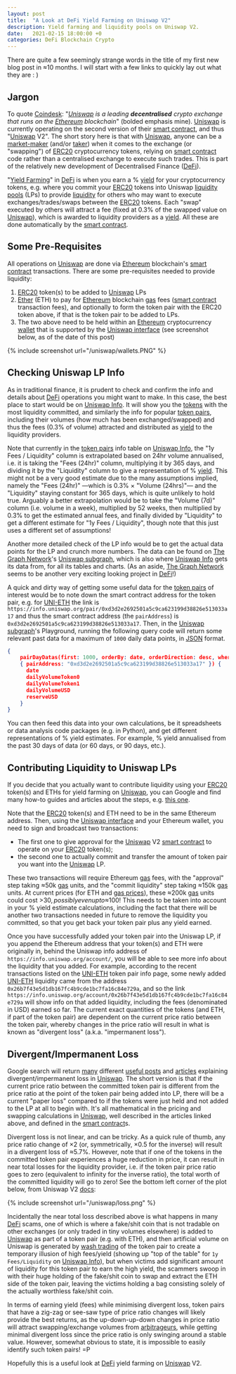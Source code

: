```yaml
---
layout: post
title:  "A Look at DeFi Yield Farming on Uniswap V2"
description: Yield farming and liquidity pools on Uniswap V2.
date:   2021-02-15 18:00:00 +0
categories: DeFi Blockchain Crypto
---
```

There are quite a few seemingly strange words in the title of my first new blog post in ≈10 months. I will start with a few links to quickly lay out what they are : )

## Jargon

To quote [Coindesk]: "_[Uniswap] is a leading **decentralised** crypto exchange that runs on the [Ethereum] blockchain_" (bolded emphasis mine). [Uniswap] is currently operating on the second version of their [smart contract], and thus "[Uniswap] V2". The short story here is that with [Uniswap], anyone can be a [market-maker] (and/or [taker]) when it comes to the exchange (or "swapping") of [ERC20] cryptocurrency tokens, relying on [smart contract] code rather than a centralised exchange to execute such trades. This is part of the relatively new development of Decentralised Finance ([DeFi]).

"[Yield Farming]" in [DeFi] is when you earn a % [yield] for your cryptocurrency tokens, e.g. where you commit your [ERC20] tokens into Uniswap [liquidity pools] (LPs) to provide [liquidity] for others who may want to execute exchanges/trades/swaps between the [ERC20] tokens. Each "swap" executed by others will attract a fee (fixed at 0.3% of the swapped value on [Uniswap]), which is awarded to liquidity providers as a [yield]. All these are done automatically by the [smart contract].

## Some Pre-Requisites

All operations on [Uniswap] are done via [Ethereum] blockchain's [smart contract] transactions. There are some pre-requisites needed to provide liquidity:

1. [ERC20] token(s) to be added to [Uniswap] LPs
1. [Ether] (ETH) to pay for [Ethereum] blockchain [gas] fees ([smart contract] transaction fees), and optionally to form the token pair with the ERC20 token above, if that is the token pair to be added to LPs.
1. The two above need to be held within an [Ethereum] cryptocurrency [wallet] that is supported by the [Uniswap interface] (see screenshot below, as of the date of this post)

{% include screenshot url="/uniswap/wallets.PNG" %}

## Checking Uniswap LP Info

As in traditional finance, it is prudent to check and confirm the info and details about [DeFi] operations you might want to make. In this case, the best place to start would be on [Uniswap Info]. It will show you the [tokens] with the most liquidity committed, and similarly the info for popular [token pairs], including their volumes (how much has been exchanged/swapped) and thus the fees (0.3% of volume) attracted and distributed as [yield] to the liquidity providers.

Note that currently in the [token pairs] info table on [Uniswap Info], the "1y Fees / Liquidity" column is extrapolated based on 24hr volume annualised, i.e. it is taking the "Fees (24hr)" column, multiplying it by 365 days, and dividing it by the "Liquidity" column to give a representation of % [yield]. This might not be a very good estimate due to the many assumptions implied, namely the "Fees (24hr)" —which is 0.3% × "Volume (24hrs)"— and the "Liquidity" staying constant for 365 days, which is quite unlikely to hold true. Arguably a better extrapolation would be to take the "Volume (7d)" column (i.e. volume in a week), multiplied by 52 weeks, then multiplied by 0.3% to get the estimated annual fees, and finally divided by "Liquidity" to get a different estimate for "1y Fees / Liquidity", though note that this just uses a different set of assumptions!

Another more detailed check of the LP info would be to get the actual data points for the LP and crunch more numbers. The data can be found on [The Graph Network]'s [Uniswap subgraph], which is also where [Uniswap Info] gets its data from, for all its tables and charts. (As an aside, [The Graph Network] seems to be another very exciting looking project in [DeFi]!)

A quick and dirty way of getting some useful data for the [token pairs] of interest would be to note down the smart contract address for the token pair, e.g. for [UNI-ETH] the link is `https://info.uniswap.org/pair/0xd3d2e2692501a5c9ca623199d38826e513033a17` and thus the smart contract address (the `pairAddress`) is `0xd3d2e2692501a5c9ca623199d38826e513033a17`. Then, in the [Uniswap subgraph]'s Playground, running the following query code will return some relevant past data for a maximum of `1000` daily data points, in [JSON] format.

```json
{
    pairDayDatas(first: 1000, orderBy: date, orderDirection: desc, where: 
    { pairAddress: "0xd3d2e2692501a5c9ca623199d38826e513033a17" }) {
      date
      dailyVolumeToken0
      dailyVolumeToken1
      dailyVolumeUSD
      reserveUSD
    }
}
```

You can then feed this data into your own calculations, be it spreadsheets or data analysis code packages (e.g. in Python), and get different representations of % yield estimates. For example, % yield annualised from the past 30 days of data (or 60 days, or 90 days, etc.).

## Contributing Liquidity to Uniswap LPs

If you decide that you actually want to contribute liquidity using your [ERC20] token(s) and ETHs for yield farming on [Uniswap], you can Google and find many how-to guides and articles about the steps, e.g. [this one].

Note that the [ERC20] token(s) and ETH need to be in the same Ethereum address. Then, using the [Uniswap interface] and your Ethereum wallet, you need to sign and broadcast two transactions:
* The first one to give approval for the [Uniswap] V2 [smart contract] to operate on your [ERC20] token(s);
* the second one to actually commit and transfer the amount of token pair you want into the [Uniswap] LP.

These two transactions will require Ethereum [gas] fees, with the "approval" step taking ≈50k [gas] units, and the "commit liquidity" step taking ≈150k [gas] units. At current prices (for ETH and [gas prices]), these ≈200k [gas] units could cost >$30, possibly even up to ≈$100! This needs to be taken into account in your % yield estimate calculations, including the fact that there will be another two transactions needed in future to remove the liquidity you committed, so that you get back your token pair plus any yield earned.

Once you have successfully added your token pair into the Uniswap LP, if you append the Ethereum address that your token(s) and ETH were originally in, behind the Uniswap info address of `https://info.uniswap.org/account/`, you will be able to see more info about the liquidity that you added. For example, according to the recent transactions listed on the [UNI-ETH] token pair info page, some newly added [UNI-ETH] liquidity came from the address `0x26b7f43e5d1db167fc4b9cde1bc7fa16c84e729a`, and so the link `https://info.uniswap.org/account/0x26b7f43e5d1db167fc4b9cde1bc7fa16c84e729a` will show info on that added liquidity, including the fees (denominated in USD) earned so far. The current exact quantities of the tokens (and ETH, if part of the token pair) are dependent on the current price ratio between the token pair, whereby changes in the price ratio will result in what is known as "divergent loss" (a.k.a. "impermanent loss").

## Divergent/Impermanent Loss

Google search will return [many] different [useful posts] and [articles] explaining divergent/impermanent loss in [Uniswap]. The short version is that if the current price ratio between the committed token pair is different from the price ratio at the point of the token pair being added into LP, there will be a current "paper loss" compared to if the tokens were just held and not added to the LP at all to begin with. It's all mathematical in the pricing and swapping calculations in [Uniswap], well described in the articles linked above, and defined in the [smart contract]s.

Divergent loss is not linear, and can be tricky. As a quick rule of thumb, any price ratio change of ×2 (or, symmetrically, ×0.5 for the inverse) will result in a divergent loss of ≈5.7%. However, note that if one of the tokens in the committed token pair experiences a huge reduction in price, it can result in near total losses for the liquidity provider, i.e. if the token pair price ratio goes to zero (equivalent to infinity for the inverse ratio), the total worth of the committed liquidity will go to zero! See the bottom left corner of the plot below, from Uniswap V2 [docs]:

{% include screenshot url="/uniswap/loss.png" %}

Incidentally the near total loss described above is what happens in many [DeFi] scams, one of which is where a fake/shit coin that is not tradable on other exchanges (or only traded in tiny volumes elsewhere) is added to [Uniswap] as part of a token pair (e.g. with ETH), and then artificial volume on Uniswap is generated by [wash trading] of the token pair to create a temporary illusion of high fees/yield (showing up "top of the table" for `1y Fees/Liquidity` on [Uniswap Info]), but when victims add significant amount of liquidity for this token pair to earn the high yield, the scammers swoop in with their huge holding of the fake/shit coin to swap and extract the ETH side of the token pair, leaving the victims holding a bag consisting solely of the actually worthless fake/shit coin.

In terms of earning yield (fees) while minimising divergent loss, token pairs that have a zig-zag or see-saw type of price ratio changes will likely provide the best returns, as the up-down-up-down changes in price ratio will attract swapping/exchange volumes from [arbitrageurs], while getting minimal divergent loss since the price ratio is only swinging around a stable value. However, somewhat obvious to state, it is impossible to easily identify such token pairs! =P

Hopefully this is a useful look at [DeFi] yield farming on [Uniswap] V2.

[coindesk]: https://www.coindesk.com/what-is-uniswap-complete-guide
[uniswap]: https://uniswap.org/
[ethereum]: https://ethereum.org/en/
[market-maker]: https://en.wikipedia.org/wiki/Market_maker
[taker]: https://academy.binance.com/en/articles/what-are-makers-and-takers
[ERC20]: https://blockgeeks.com/guides/erc20-tokens/
[DeFi]: https://en.wikipedia.org/wiki/Decentralized_finance
[liquidity pools]: https://uniswap.org/docs/v2/core-concepts/pools/
[Yield Farming]: https://decrypt.co/resources/what-is-yield-farming-beginners-guide
[yield]: https://en.wikipedia.org/wiki/Yield_(finance)
[liquidity]: https://en.wikipedia.org/wiki/Market_liquidity
[gas]: https://blockgeeks.com/guides/ethereum-gas/
[Ether]: https://en.wikipedia.org/wiki/Ethereum#Ether
[Uniswap interface]: https://app.uniswap.org/
[wallet]: https://ethereum.org/en/wallets/
[smart contract]: https://blockgeeks.com/guides/smart-contracts/
[Metamask]: https://metamask.io/
[Uniswap Info]: https://info.uniswap.org/home
[tokens]: https://info.uniswap.org/tokens
[token pairs]: https://info.uniswap.org/pairs
[The Graph Network]: https://thegraph.com
[Uniswap subgraph]: https://thegraph.com/explorer/subgraph/uniswap/uniswap-v2
[UNI-ETH]: https://info.uniswap.org/pair/0xd3d2e2692501a5c9ca623199d38826e513033a17
[JSON]: https://en.wikipedia.org/wiki/JSON
[this one]: https://medium.com/phantasticphantasma/providing-liquidity-on-uniswap-ca4415f9534e
[gas prices]: https://ethgas.watch
[many]: https://uniswap.org/docs/v2/advanced-topics/understanding-returns/
[useful posts]: https://pintail.medium.com/uniswap-a-good-deal-for-liquidity-providers-104c0b6816f2
[articles]: https://academy.binance.com/en/articles/impermanent-loss-explained
[wash trading]: https://en.wikipedia.org/wiki/Wash_trade
[arbitrageurs]: https://en.wikipedia.org/wiki/Arbitrage
[docs]: https://uniswap.org/docs/v2/advanced-topics/understanding-returns/